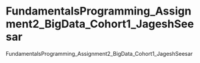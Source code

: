 # FundamentalsProgramming_Assignment2_BigData_Cohort1_JageshSeesar
FundamentalsProgramming_Assignment2_BigData_Cohort1_JageshSeesar
